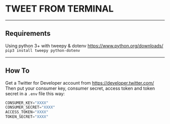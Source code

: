 # TWEET FROM TERMINAL
---
## Requirements
Using python 3+ with tweepy & dotenv
https://www.python.org/downloads/
`pip3 install tweepy python-dotenv`

---
## How To
Get a Twitter for Developer account from https://developer.twitter.com/
Then put your consumer key, consumer secret, access token and token secret in a `.env` file this way:
```js
CONSUMER_KEY="XXXX"
CONSUMER_SECRET="XXXX"
ACCESS_TOKEN="XXXX"
TOKEN_SECRET="XXXX"
```